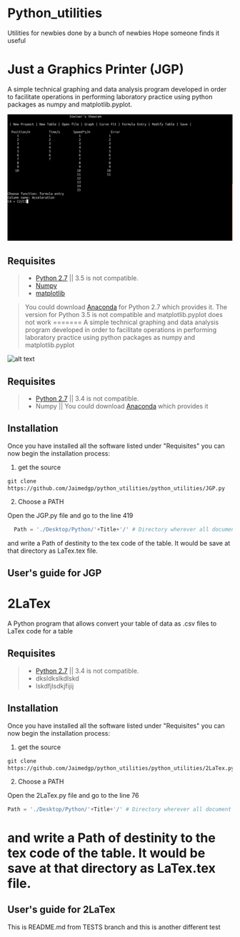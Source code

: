 Python_utilities
=============================

Utilities for newbies done by a bunch of newbies
Hope someone finds it useful

# Just a Graphics Printer (JGP)

  A simple technical graphing and data analysis program developed in order to facilitate operations in performing laboratory practice using python packages as numpy and matplotlib.pyplot.
  
  ![alt text](old-versions/JGP.png "Logo Title Text 1")
  
## Requisites
  
>* [Python 2.7](https://www.python.org/download/releases/2.7/) || 3.5 is not compatible.
>* [Numpy](http://www.numpy.org/) 
>* [matplotlib](http://matplotlib.org/) 

> You could download [Anaconda](https://www.continuum.io/downloads) for Python 2.7 which provides it. The version for Python 3.5 is not compatible and matplotlib.pyplot does not work
=======
  A simple technical graphing and data analysis program developed in order to facilitate operations in performing laboratory practice using python packages as numpy and matplotlib.pyplot
  
  ![alt text](old-versions/Sin%20t%C3%ADtulo.png "Logo Title Text 1")
  
## Requisites
  
>* [Python 2.7](https://www.python.org/download/releases/2.7/) || 3.4 is not compatible.
>* Numpy || You could download [Anaconda](https://www.continuum.io/downloads) which provides it

## Installation

Once you have installed all the software listed under "Requisites" you can now begin the installation process:

1. get the source

```
git clone https://github.com/Jaimedgp/python_utilities/python_utilities/JGP.py
```

2. Choose a PATH
 
  Open the JGP.py file and go to the line 419 
  ```python
 	Path = './Desktop/Python/'+Title+'/' # Directory wherever all document will be saved
  ```
  
  and write a Path of destinity to the tex code of the table. It would be save at that directory as LaTex.tex file.
  
## User's guide for JGP

# 2LaTex

  A Python program that allows convert your table of data as .csv files to LaTex code for a table
  
## Requisites
  
>* [Python 2.7](https://www.python.org/download/releases/2.7/) || 3.4 is not compatible.
>* dksldkslkdlskd
>* lskdfjlsdkjfijij

## Installation

Once you have installed all the software listed under "Requisites" you can now begin the installation process:

1. get the source

```
git clone https://github.com/Jaimedgp/python_utilities/python_utilities/2LaTex.py
```

2. Choose a PATH
 
  Open the 2LaTex.py file and go to the line 76 
  ```python
  Path = './Desktop/Python/'+Title+'/' # Directory wherever all document will be saved
  ```
  
  and write a Path of destinity to the tex code of the table. It would be save at that directory as LaTex.tex file.
=======
  
## User's guide for 2LaTex

This is README.md from TESTS branch and this is another different test

